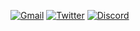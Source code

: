 [![Gmail](https://img.shields.io/badge/Gmail-D14836?style=for-the-badge&logo=gmail&logoColor=white)](mailto:contacto.banlles@gmail.com)
[![Twitter](https://img.shields.io/badge/Twitter-1DA1F2?style=for-the-badge&logo=twitter&logoColor=white)](https://twitter.com/intent/follow?screen_name=banlles)
[![Discord](https://img.shields.io/badge/Discord-7289DA?style=for-the-badge&logo=discord&logoColor=white)](https://discord.gg/PvJWXDAtG8)

